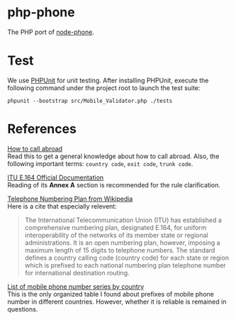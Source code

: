 # php-phone
The PHP port of [node-phone](https://github.com/Automattic/node-phone).

# Test
We use [PHPUnit](https://phpunit.de/) for unit testing. 
After installing PHPUnit, execute the following command under the project root to launch the test suite:

```phpunit --bootstrap src/Mobile_Validator.php ./tests```

# References
[How to call abroad](http://www.howtocallabroad.com/codes.html)  
Read this to get a general knowledge about how to call abroad. 
Also, the following important terms: `country code`, `exit code`, `trunk code`.

[ITU E.164 Official Documentation](https://www.itu.int/rec/T-REC-E.164-201011-I/en)  
Reading of its **Annex A** section is recommended for the rule clarification.

[Telephone Numbering Plan from Wikipedia](https://en.wikipedia.org/wiki/Telephone_numbering_plan)  
Here is a cite that especially relevent:

> The International Telecommunication Union (ITU) has established a comprehensive numbering plan, designated E.164, for uniform interoperability of the networks of its member state or regional administrations. It is an open numbering plan, however, imposing a maximum length of 15 digits to telephone numbers. The standard defines a country calling code (country code) for each state or region which is prefixed to each national numbering plan telephone number for international destination routing.

[List of mobile phone number series by country](https://en.wikipedia.org/wiki/List_of_mobile_phone_number_series_by_country)  
This is the only organized table I found about prefixes of mobile phone number in different countries.
However, whether it is reliable is remained in questions.

